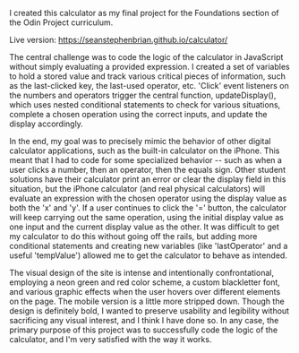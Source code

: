 I created this calculator as my final project for the Foundations section of the Odin Project curriculum.

Live version: https://seanstephenbrian.github.io/calculator/

The central challenge was to code the logic of the calculator in JavaScript without simply evaluating a provided expression. 
I created a set of variables to hold a stored value and track various critical pieces of information, such as the last-clicked key,
the last-used operator, etc. 'Click' event listeners on the numbers and operators trigger the central function, updateDisplay(),
which uses nested conditional statements to check for various situations, complete a chosen operation using the correct inputs, and
update the display accordingly. 

In the end, my goal was to precisely mimic the behavior of other digital calculator applications, such as the built-in calculator on 
the iPhone. This meant that I had to code for some specialized behavior -- such as when a user clicks a number, then an operator, then
the equals sign. Other student solutions have their calculator print an error or clear the display field in this situation, but the
iPhone calculator (and real physical calculators) will evaluate an expression with the chosen operator using the display value as
both the 'x' and 'y'. If a user continues to click the '=' button, the calculator will keep carrying out the same operation, using
the initial display value as one input and the current display value as the other. It was difficult to get my calculator to
do this without going off the rails, but adding more conditional statements and creating new variables (like 'lastOperator' and a 
useful 'tempValue') allowed me to get the calculator to behave as intended.

The visual design of the site is intense and intentionally confrontational, employing a neon green and red color scheme, a custom blackletter
font, and various graphic effects when the user hovers over different elements on the page. The mobile version is a little more stripped 
down. Though the design is definitely bold, I wanted to preserve usability and legibility without sacrificing any visual
interest, and I think I have done so. In any case, the primary purpose of this project was to successfully code the logic of the calculator,
and I'm very satisfied with the way it works.